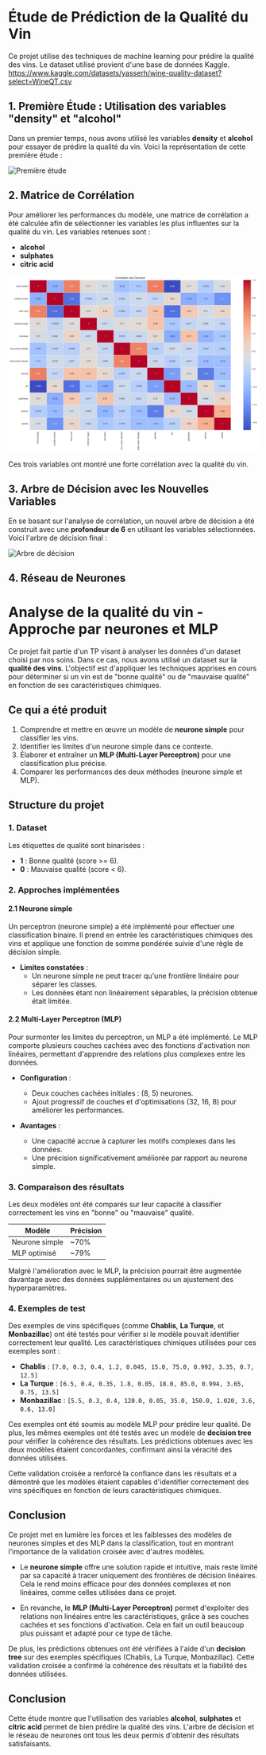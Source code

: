 
# Étude de Prédiction de la Qualité du Vin

Ce projet utilise des techniques de machine learning pour prédire la qualité des vins.
Le dataset utilisé provient d'une base de données Kaggle. 
https://www.kaggle.com/datasets/yasserh/wine-quality-dataset?select=WineQT.csv

## 1. Première Étude : Utilisation des variables "density" et "alcohol"

Dans un premier temps, nous avons utilisé les variables **density** et **alcohol** pour essayer de prédire la qualité du vin. Voici la représentation de cette première étude :

![Première étude](./decision_tree/old_output.png)

## 2. Matrice de Corrélation

Pour améliorer les performances du modèle, une matrice de corrélation a été calculée afin de sélectionner les variables les plus influentes sur la qualité du vin. Les variables retenues sont :

- **alcohol**
- **sulphates**
- **citric acid**

![Matrice de Corrélation](./decision_tree/matrice_de_correlation.png)

Ces trois variables ont montré une forte corrélation avec la qualité du vin.

## 3. Arbre de Décision avec les Nouvelles Variables

En se basant sur l'analyse de corrélation, un nouvel arbre de décision a été construit avec une **profondeur de 6** en utilisant les variables sélectionnées. Voici l'arbre de décision final :

![Arbre de décision](./decision_tree/decision_tree.png)

## 4. Réseau de Neurones

# Analyse de la qualité du vin - Approche par neurones et MLP

Ce projet fait partie d'un TP visant à analyser les données d'un dataset choisi par nos soins. Dans ce cas, nous avons utilisé un dataset sur la **qualité des vins**. L'objectif est d'appliquer les techniques apprises en cours pour déterminer si un vin est de "bonne qualité" ou de "mauvaise qualité" en fonction de ses caractéristiques chimiques.

## Ce qui a été produit
1. Comprendre et mettre en œuvre un modèle de **neurone simple** pour classifier les vins.
2. Identifier les limites d'un neurone simple dans ce contexte.
3. Élaborer et entraîner un **MLP (Multi-Layer Perceptron)** pour une classification plus précise.
4. Comparer les performances des deux méthodes (neurone simple et MLP).

## Structure du projet

### 1. **Dataset**
Les étiquettes de qualité sont binarisées :
- **1** : Bonne qualité (score >= 6).
- **0** : Mauvaise qualité (score < 6).

### 2. **Approches implémentées**

#### **2.1 Neurone simple**
Un perceptron (neurone simple) a été implémenté pour effectuer une classification binaire. Il prend en entrée les caractéristiques chimiques des vins et applique une fonction de somme pondérée suivie d'une règle de décision simple.

- **Limites constatées** :
  - Un neurone simple ne peut tracer qu'une frontière linéaire pour séparer les classes.
  - Les données étant non linéairement séparables, la précision obtenue était limitée.

#### **2.2 Multi-Layer Perceptron (MLP)**
Pour surmonter les limites du perceptron, un MLP a été implémenté. Le MLP comporte plusieurs couches cachées avec des fonctions d'activation non linéaires, permettant d'apprendre des relations plus complexes entre les données.

- **Configuration** :
  - Deux couches cachées initiales : (8, 5) neurones.
  - Ajout progressif de couches et d'optimisations (32, 16, 8) pour améliorer les performances.

- **Avantages** :
  - Une capacité accrue à capturer les motifs complexes dans les données.
  - Une précision significativement améliorée par rapport au neurone simple.

### 3. **Comparaison des résultats**
Les deux modèles ont été comparés sur leur capacité à classifier correctement les vins en "bonne" ou "mauvaise" qualité.

| Modèle           | Précision |
|-------------------|-----------|
| Neurone simple   | ~70%      |
| MLP optimisé     | ~79%      |

Malgré l'amélioration avec le MLP, la précision pourrait être augmentée davantage avec des données supplémentaires ou un ajustement des hyperparamètres.

### 4. **Exemples de test**
Des exemples de vins spécifiques (comme **Chablis**, **La Turque**, et **Monbazillac**) ont été testés pour vérifier si le modèle pouvait identifier correctement leur qualité. Les caractéristiques chimiques utilisées pour ces exemples sont :

- **Chablis** : `[7.0, 0.3, 0.4, 1.2, 0.045, 15.0, 75.0, 0.992, 3.35, 0.7, 12.5]`
- **La Turque** : `[6.5, 0.4, 0.35, 1.8, 0.05, 18.0, 85.0, 0.994, 3.65, 0.75, 13.5]`
- **Monbazillac** : `[5.5, 0.3, 0.4, 120.0, 0.05, 35.0, 150.0, 1.020, 3.6, 0.6, 13.0]`

Ces exemples ont été soumis au modèle MLP pour prédire leur qualité. De plus, les mêmes exemples ont été testés avec un modèle de **decision tree** pour vérifier la cohérence des résultats. Les prédictions obtenues avec les deux modèles étaient concordantes, confirmant ainsi la véracité des données utilisées.

Cette validation croisée a renforcé la confiance dans les résultats et a démontré que les modèles étaient capables d'identifier correctement des vins spécifiques en fonction de leurs caractéristiques chimiques.

## Conclusion

Ce projet met en lumière les forces et les faiblesses des modèles de neurones simples et des MLP dans la classification, tout en montrant l'importance de la validation croisée avec d'autres modèles.

- Le **neurone simple** offre une solution rapide et intuitive, mais reste limité par sa capacité à tracer uniquement des frontières de décision linéaires. Cela le rend moins efficace pour des données complexes et non linéaires, comme celles utilisées dans ce projet.

- En revanche, le **MLP (Multi-Layer Perceptron)** permet d'exploiter des relations non linéaires entre les caractéristiques, grâce à ses couches cachées et ses fonctions d'activation. Cela en fait un outil beaucoup plus puissant et adapté pour ce type de tâche.

De plus, les prédictions obtenues ont été vérifiées à l'aide d'un **decision tree** sur des exemples spécifiques (Chablis, La Turque, Monbazillac). Cette validation croisée a confirmé la cohérence des résultats et la fiabilité des données utilisées.

## Conclusion

Cette étude montre que l'utilisation des variables **alcohol**, **sulphates** et **citric acid** permet de bien prédire la qualité des vins. L'arbre de décision et le réseau de neurones ont tous les deux permis d'obtenir des résultats satisfaisants.

